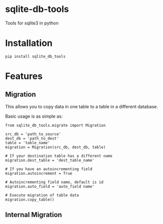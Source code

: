 # sqlite-db-tools 
Tools for sqlite3 in python

# Installation
```
pip install sqlite_db_tools
```

# Features

## Migration
This allows you to copy data in one table to a table in a different database.

Basic usage is as simple as:
```
from sqlite_db_tools.migrate import Migration

src_db = 'path_to_source'
dest_db = 'path_to_dest'
table = 'table_name'
migration = Migration(src_db, dest_db, table)

# If your destination table has a different name
migration.dest_table = 'dest_table_name'

# If you have an autoincrementing field
migration.autoincrement = True

# Autoincrementing field name, default is id
migration.auto_field = 'auto_field name'

# Execute migration of table data
migration.copy_table()
```

## Internal Migration

